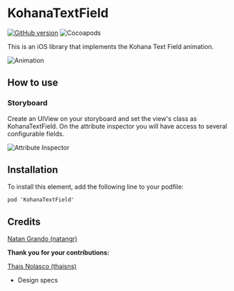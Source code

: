 # KohanaTextField
[![GitHub version](https://badge.fury.io/gh/natangr%2Fkohanatextfield.svg)](https://badge.fury.io/gh/natangr%2Fkohanatextfield) ![Cocoapods](https://cocoapod-badges.herokuapp.com/v/KohanaTextField/badge.png)

This is an iOS library that implements the Kohana Text Field animation.

![Animation](Images/animation.gif)

## How to use
### Storyboard
Create an UIView on your storyboard and set the view's class as KohanaTextField.
On the attribute inspector you will have access to several configurable fields.

![Attribute Inspector](Images/attribute_inspector.png)

## Installation
To install this element, add the following line to your podfile:
```
pod 'KohanaTextField'
```

## Credits
[Natan Grando (natangr)](https://github.com/natangr)

**Thank you for your contributions:**

[Thais Nolasco (thaisns)](https://github.com/thaisns)
* Design specs
